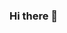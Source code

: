 ### Hi there 👋

<!--
**Charles-Merrill-Johnson/Charles-Merrill-Johnson** is a ✨ _special_ ✨ repository because its `README.md` (this file) appears on your GitHub profile.



- 🔭 I’m currently working on My Social Network App
- 🌱 I’m currently learning JS, GO lang, Ruby, PHP
- 👯 I’m looking to collaborate on any web application
- 💬 Ask me about anything I am a open book 
- 📫 How to reach me: charlesmerrilljohnson@gmail.com
- ⚡ Fun fact: I love 🚵‍♂️, my 🐈🐈🐈🐈's, STAR WARS (Vader is the one true lord) 

